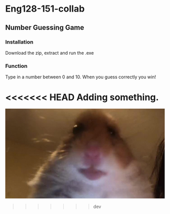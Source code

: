 # Eng128-151-collab

## Number Guessing Game

### Installation
Download the zip, extract and run the .exe

### Function
Type in a number between 0 and 10. When you guess correctly you win!

<<<<<<< HEAD
Adding something.
=======


![hamstser](img/hamster.jpg)
>>>>>>> dev
